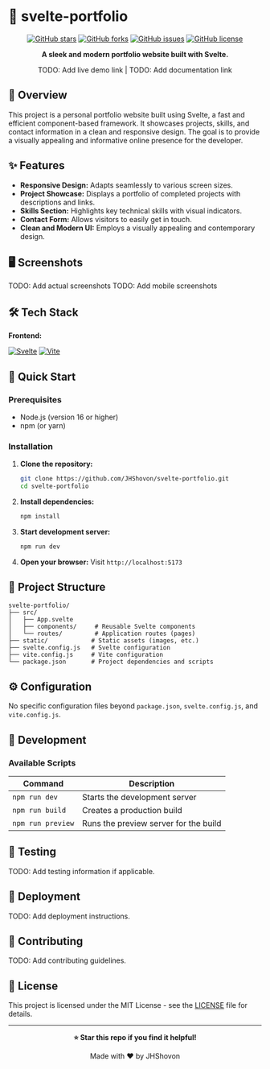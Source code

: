 # 🚀 svelte-portfolio

<div align="center">

[![GitHub stars](https://img.shields.io/github/stars/JHShovon/svelte-portfolio?style=for-the-badge)](https://github.com/JHShovon/svelte-portfolio/stargazers)
[![GitHub forks](https://img.shields.io/github/forks/JHShovon/svelte-portfolio?style=for-the-badge)](https://github.com/JHShovon/svelte-portfolio/network)
[![GitHub issues](https://img.shields.io/github/issues/JHShovon/svelte-portfolio?style=for-the-badge)](https://github.com/JHShovon/svelte-portfolio/issues)
[![GitHub license](https://img.shields.io/github/license/JHShovon/svelte-portfolio?style=for-the-badge)](LICENSE)

**A sleek and modern portfolio website built with Svelte.**

TODO: Add live demo link |
TODO: Add documentation link

</div>

## 📖 Overview

This project is a personal portfolio website built using Svelte, a fast and efficient component-based framework.  It showcases projects, skills, and contact information in a clean and responsive design.  The goal is to provide a visually appealing and informative online presence for the developer.

## ✨ Features

-   **Responsive Design:** Adapts seamlessly to various screen sizes.
-   **Project Showcase:**  Displays a portfolio of completed projects with descriptions and links.
-   **Skills Section:** Highlights key technical skills with visual indicators.
-   **Contact Form:**  Allows visitors to easily get in touch.
-   **Clean and Modern UI:** Employs a visually appealing and contemporary design.

## 🖥️ Screenshots

TODO: Add actual screenshots
TODO: Add mobile screenshots


## 🛠️ Tech Stack

**Frontend:**

[![Svelte](https://img.shields.io/badge/Svelte-ff3e00?logo=svelte&logoColor=white&style=for-the-badge)](https://svelte.dev/)
[![Vite](https://img.shields.io/badge/vite-646ce4?logo=vite&logoColor=white&style=for-the-badge)](https://vitejs.dev/)


## 🚀 Quick Start

### Prerequisites

-   Node.js (version 16 or higher)
-   npm (or yarn)

### Installation

1.  **Clone the repository:**
    ```bash
    git clone https://github.com/JHShovon/svelte-portfolio.git
    cd svelte-portfolio
    ```

2.  **Install dependencies:**
    ```bash
    npm install
    ```

3.  **Start development server:**
    ```bash
    npm run dev
    ```

4.  **Open your browser:** Visit `http://localhost:5173`


## 📁 Project Structure

```
svelte-portfolio/
├── src/
│   ├── App.svelte      
│   ├── components/     # Reusable Svelte components
│   └── routes/         # Application routes (pages)
├── static/            # Static assets (images, etc.)
├── svelte.config.js   # Svelte configuration
├── vite.config.js     # Vite configuration
└── package.json       # Project dependencies and scripts
```

## ⚙️ Configuration

No specific configuration files beyond `package.json`, `svelte.config.js`, and `vite.config.js`.

## 🔧 Development

### Available Scripts

| Command       | Description                               |
|---------------|-------------------------------------------|
| `npm run dev` | Starts the development server             |
| `npm run build`| Creates a production build              |
| `npm run preview`| Runs the preview server for the build     |


## 🧪 Testing

TODO: Add testing information if applicable.

## 🚀 Deployment

TODO: Add deployment instructions.


## 🤝 Contributing

TODO: Add contributing guidelines.

## 📄 License

This project is licensed under the MIT License - see the [LICENSE](LICENSE) file for details.

---

<div align="center">

**⭐ Star this repo if you find it helpful!**

Made with ❤️ by JHShovon

</div>
